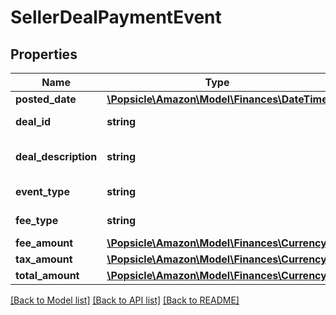 # SellerDealPaymentEvent

## Properties
Name | Type | Description | Notes
------------ | ------------- | ------------- | -------------
**posted_date** | [**\Popsicle\Amazon\Model\Finances\\DateTime**](\DateTime.md) |  | [optional] 
**deal_id** | **string** | The unique identifier of the deal. | [optional] 
**deal_description** | **string** | The internal description of the deal. | [optional] 
**event_type** | **string** | The type of event: SellerDealComplete. | [optional] 
**fee_type** | **string** | The type of fee: RunLightningDealFee. | [optional] 
**fee_amount** | [**\Popsicle\Amazon\Model\Finances\Currency**](Currency.md) |  | [optional] 
**tax_amount** | [**\Popsicle\Amazon\Model\Finances\Currency**](Currency.md) |  | [optional] 
**total_amount** | [**\Popsicle\Amazon\Model\Finances\Currency**](Currency.md) |  | [optional] 

[[Back to Model list]](../../README.md#documentation-for-models) [[Back to API list]](../../README.md#documentation-for-api-endpoints) [[Back to README]](../../README.md)

